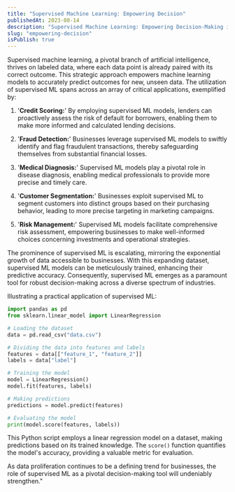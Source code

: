 ```yaml
---
title: "Supervised Machine Learning: Empowering Decision"
publishedAt: 2023-08-14
description: "Supervised Machine Learning: Empowering Decision-Making in the Digital Age"
slug: "empowering-decision"
isPublish: true
---
```


Supervised machine learning, a pivotal branch of artificial intelligence, thrives on labeled data, where each data point is already paired with its correct outcome. This strategic approach empowers machine learning models to accurately predict outcomes for new, unseen data. The utilization of supervised ML spans across an array of critical applications, exemplified by:

1. '**Credit Scoring:**' By employing supervised ML models, lenders can proactively assess the risk of default for borrowers, enabling them to make more informed and calculated lending decisions.

2. '**Fraud Detection:**' Businesses leverage supervised ML models to swiftly identify and flag fraudulent transactions, thereby safeguarding themselves from substantial financial losses.

3. '**Medical Diagnosis:**' Supervised ML models play a pivotal role in disease diagnosis, enabling medical professionals to provide more precise and timely care.

4. '**Customer Segmentation:**' Businesses exploit supervised ML to segment customers into distinct groups based on their purchasing behavior, leading to more precise targeting in marketing campaigns.

5. '**Risk Management:**' Supervised ML models facilitate comprehensive risk assessment, empowering businesses to make well-informed choices concerning investments and operational strategies.

The prominence of supervised ML is escalating, mirroring the exponential growth of data accessible to businesses. With this expanding dataset, supervised ML models can be meticulously trained, enhancing their predictive accuracy. Consequently, supervised ML emerges as a paramount tool for robust decision-making across a diverse spectrum of industries.

Illustrating a practical application of supervised ML:

```python
import pandas as pd
from sklearn.linear_model import LinearRegression

# Loading the dataset
data = pd.read_csv("data.csv")

# Dividing the data into features and labels
features = data[["feature_1", "feature_2"]]
labels = data["label"]

# Training the model
model = LinearRegression()
model.fit(features, labels)

# Making predictions
predictions = model.predict(features)

# Evaluating the model
print(model.score(features, labels))
```

This Python script employs a linear regression model on a dataset, making predictions based on its trained knowledge. The `score()` function quantifies the model's accuracy, providing a valuable metric for evaluation.

As data proliferation continues to be a defining trend for businesses, the role of supervised ML as a pivotal decision-making tool will undeniably strengthen."
